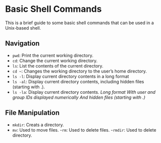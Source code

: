 # Basic Shell Commands

This is a brief guide to some basic shell commands that can be used in a Unix-based shell.

## Navigation

- `pwd`: Print the current working directory.
- `cd`: Change the current working directory.
- `ls`: List the contents of the current directory.
- `cd ~`: Changes the working directory to the user’s home directory.
- `ls -l`: Display current directory contents in a long format
- `ls -al`: Display current directory contents, including hidden files (starting with .).
- `ls -la`: Display current directory contents.
	*Long format*
 	*With user and group IDs displayed numerically*
	*And hidden files (starting with .)*

## File Manipulation

- `mkdir`: Creats a directory. 
- `mv`: Used to move files.
-`rm`: Used to delete files.
-`rmdir`: Used to delete directory.

## 
